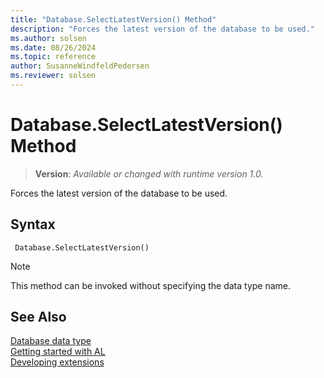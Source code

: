 ```yaml
---
title: "Database.SelectLatestVersion() Method"
description: "Forces the latest version of the database to be used."
ms.author: solsen
ms.date: 08/26/2024
ms.topic: reference
author: SusanneWindfeldPedersen
ms.reviewer: solsen
---
```

[//]: # (START>DO_NOT_EDIT)
[//]: # (IMPORTANT:Do not edit any of the content between here and the END>DO_NOT_EDIT.)
[//]: # (Any modifications should be made in the .xml files in the ModernDev repo.)
# Database.SelectLatestVersion() Method
> **Version**: _Available or changed with runtime version 1.0._

Forces the latest version of the database to be used.


## Syntax
```AL
 Database.SelectLatestVersion()
```
> [!NOTE]
> This method can be invoked without specifying the data type name.


[//]: # (IMPORTANT: END>DO_NOT_EDIT)
## See Also
[Database data type](database-data-type.md)  
[Getting started with AL](../../devenv-get-started.md)  
[Developing extensions](../../devenv-dev-overview.md)